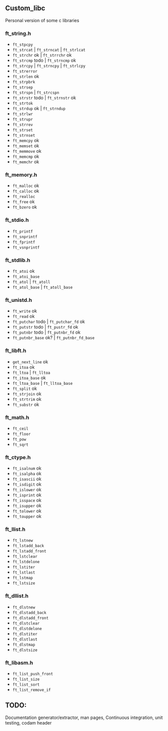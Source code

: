 ## Custom_libc
Personal version of some c libraries
### ft_string.h
- `ft_stpcpy`
- `ft_strcat` | `ft_strncat` | `ft_strlcat`
- `ft_strchr` ok | `ft_strrchr` ok
- `ft_strcmp` todo | `ft_strncmp` ok
- `ft_strcpy` | `ft_strncpy` | `ft_strlcpy`
- `ft_strerror`
- `ft_strlen` ok
- `ft_strpbrk`
- `ft_strsep`
- `ft_strspn` | `ft_strcspn`
- `ft_strstr` todo | `ft_strnstr` ok
- `ft_strtok`
- `ft_strdup` ok | `ft_strndup`
- `ft_strlwr`
- `ft_strupr`
- `ft_strrev`
- `ft_strset`
- `ft_strnset`
- `ft_memcpy` ok
- `ft_memset` ok
- `ft_memmove` ok
- `ft_memcmp` ok
- `ft_memchr` ok
### ft_memory.h
- `ft_malloc` ok
- `ft_calloc` ok
- `ft_realloc`
- `ft_free` ok
- `ft_bzero` ok
### ft_stdio.h
- `ft_printf`
- `ft_snprintf`
- `ft_fprintf`
- `ft_vsnprintf`
### ft_stdlib.h
- `ft_atoi` ok
- `ft_atoi_base`
- `ft_atol` | `ft_atoll`
- `ft_atol_base` | `ft_atoll_base`
### ft_unistd.h
- `ft_write` ok
- `ft_read` ok
- `ft_putchar` todo | `ft_putchar_fd` ok
- `ft_putstr` todo | `ft_pustr_fd` ok
- `ft_putnbr` todo | `ft_putnbr_fd` ok
- `ft_putnbr_base` ok? | `ft_putnbr_fd_base`
### ft_libft.h
- `get_next_line` ok
- `ft_itoa` ok
- `ft_ltoa` | `ft_lltoa`
- `ft_itoa_base` ok
- `ft_ltoa_base` | `ft_lltoa_base`
- `ft_split` ok
- `ft_strjoin` ok
- `ft_strtrim` ok
- `ft_substr` ok
### ft_math.h
- `ft_ceil`
- `ft_floor`
- `ft_pow`
- `ft_sqrt`
### ft_ctype.h
- `ft_isalnum` ok
- `ft_isalpha` ok
- `ft_isascii` ok
- `ft_isdigit` ok
- `ft_islower` ok
- `ft_isprint` ok
- `ft_isspace` ok
- `ft_isupper` ok
- `ft_tolower` ok
- `ft_toupper` ok
### ft_llist.h
- `ft_lstnew`
- `ft_lstadd_back`
- `ft_lstadd_front`
- `ft_lstclear`
- `ft_lstdelone`
- `ft_lstiter`
- `ft_lstlast`
- `ft_lstmap`
- `ft_lstsize`
### ft_dllist.h
- `ft_dlstnew`
- `ft_dlstadd_back`
- `ft_dlstadd_front`
- `ft_dlstclear`
- `ft_dlstdelone`
- `ft_dlstiter`
- `ft_dlstlast`
- `ft_dlstmap`
- `ft_dlstsize`
### ft_libasm.h
- `ft_list_push_front`
- `ft_list_size`
- `ft_list_sort`
- `ft_list_remove_if`

## TODO:
Documentation generator/extractor, man pages, Continuous integration, unit testing, codam header